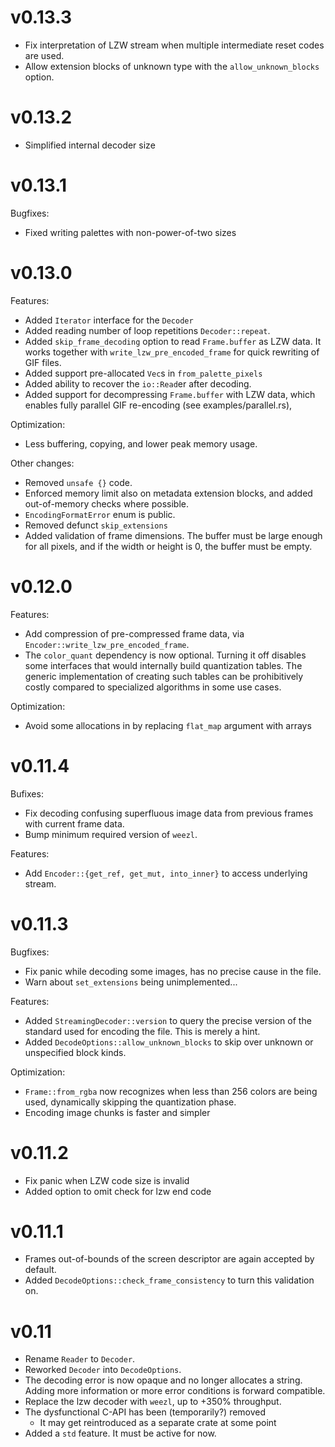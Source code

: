 # v0.13.3

- Fix interpretation of LZW stream when multiple intermediate reset codes are used.
- Allow extension blocks of unknown type with the `allow_unknown_blocks` option.

# v0.13.2

- Simplified internal decoder size

# v0.13.1

Bugfixes:
 - Fixed writing palettes with non-power-of-two sizes

# v0.13.0

Features:
 - Added `Iterator` interface for the `Decoder`
 - Added reading number of loop repetitions `Decoder::repeat`.
 - Added `skip_frame_decoding` option to read `Frame.buffer` as LZW data.
   It works together with `write_lzw_pre_encoded_frame` for quick rewriting of GIF files.
 - Added support pre-allocated `Vec`s in `from_palette_pixels`
 - Added ability to recover the `io::Read`er after decoding.
 - Added support for decompressing `Frame.buffer` with LZW data,
   which enables fully parallel GIF re-encoding (see examples/parallel.rs),

Optimization:
 - Less buffering, copying, and lower peak memory usage.

Other changes:
 - Removed `unsafe {}` code.
 - Enforced memory limit also on metadata extension blocks, and added out-of-memory checks where possible.
 - `EncodingFormatError` enum is public.
 - Removed defunct `skip_extensions`
 - Added validation of frame dimensions. The buffer must be large enough for all pixels,
   and if the width or height is 0, the buffer must be empty.

# v0.12.0

Features:
- Add compression of pre-compressed frame data, via `Encoder::write_lzw_pre_encoded_frame`.
- The `color_quant` dependency is now optional. Turning it off disables some
  interfaces that would internally build quantization tables. The generic
  implementation of creating such tables can be prohibitively costly compared
  to specialized algorithms in some use cases.

Optimization:
- Avoid some allocations in by replacing `flat_map` argument with arrays

# v0.11.4

Bufixes:
- Fix decoding confusing superfluous image data from previous frames with
  current frame data.
- Bump minimum required version of `weezl`.

Features:
- Add `Encoder::{get_ref, get_mut, into_inner}` to access underlying stream.

# v0.11.3

Bugfixes:
- Fix panic while decoding some images, has no precise cause in the file.
- Warn about `set_extensions` being unimplemented...

Features:
- Added `StreamingDecoder::version` to query the precise version of the
  standard used for encoding the file. This is merely a hint.
- Added `DecodeOptions::allow_unknown_blocks` to skip over unknown or
  unspecified block kinds.

Optimization:
- `Frame::from_rgba` now recognizes when less than 256 colors are being used,
  dynamically skipping the quantization phase.
- Encoding image chunks is faster and simpler 


# v0.11.2

- Fix panic when LZW code size is invalid
- Added option to omit check for lzw end code

# v0.11.1

- Frames out-of-bounds of the screen descriptor are again accepted by default.
- Added `DecodeOptions::check_frame_consistency` to turn this validation on.

# v0.11

- Rename `Reader` to `Decoder`.
- Reworked `Decoder` into `DecodeOptions`.
- The decoding error is now opaque and no longer allocates a string. Adding
  more information or more error conditions is forward compatible.
- Replace the lzw decoder with `weezl`, up to +350% throughput.
- The dysfunctional C-API has been (temporarily?) removed
  - It may get reintroduced as a separate crate at some point
- Added a `std` feature. It must be active for now.
